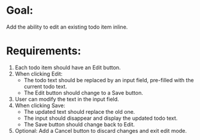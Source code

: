# Goal:

Add the ability to edit an existing todo item inline.

# Requirements:

1. Each todo item should have an Edit button.
2. When clicking Edit:
   - The todo text should be replaced by an input field, pre-filled with the current todo text.
   - The Edit button should change to a Save button.
3. User can modify the text in the input field.
4. When clicking Save:
   - The updated text should replace the old one.
   - The input should disappear and display the updated todo text.
   - The Save button should change back to Edit.
5. Optional: Add a Cancel button to discard changes and exit edit mode.
